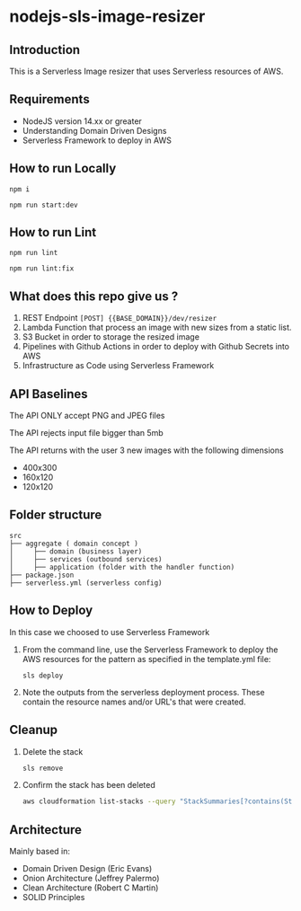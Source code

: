 # nodejs-sls-image-resizer



## Introduction


This is a Serverless Image resizer that uses Serverless resources of AWS.

## Requirements

- NodeJS version 14.xx or greater
- Understanding Domain Driven Designs
- Serverless Framework to deploy in AWS

## How to run Locally

```
npm i

npm run start:dev
```

## How to run Lint


 ```
npm run lint

npm run lint:fix
```


## What does this repo give us ?


1. REST Endpoint `[POST] {{BASE_DOMAIN}}/dev/resizer`
2. Lambda Function that process an image with new sizes from a static list.
3. S3 Bucket in order to storage the resized image
4. Pipelines with Github Actions in order to deploy with Github Secrets into AWS
5. Infrastructure as Code using Serverless Framework

## API Baselines

The API ONLY accept PNG and JPEG files

The API rejects input file bigger than 5mb

The API returns with the user 3 new images with the following dimensions
- 400x300
- 160x120
- 120x120



## Folder structure


```
src
├── aggregate ( domain concept )
│     ├── domain (business layer)
│     ├── services (outbound services)
│     ├── application (folder with the handler function)
├── package.json
├── serverless.yml (serverless config)
```

## How to Deploy 

In this case we choosed to use Serverless Framework


1. From the command line, use the Serverless Framework to deploy the AWS resources for the pattern as specified in the template.yml file:
    ```
    sls deploy
    ```

3. Note the outputs from the serverless deployment process. These contain the resource names and/or URL's that were created.

## Cleanup

1. Delete the stack
    ```bash
    sls remove
    ```
1. Confirm the stack has been deleted
    ```bash
    aws cloudformation list-stacks --query "StackSummaries[?contains(StackName,<STACK_NAME>)].StackStatus"
    ```

## Architecture

Mainly based in:

- Domain Driven Design (Eric Evans)
- Onion Architecture (Jeffrey Palermo)
- Clean Architecture (Robert C Martin)
- SOLID Principles


